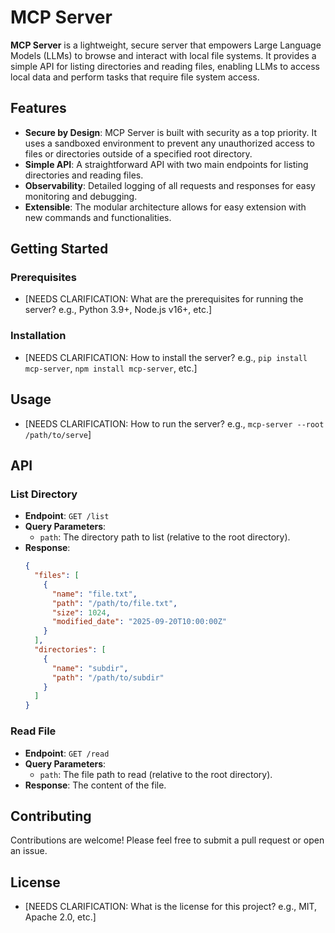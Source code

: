 # MCP Server

**MCP Server** is a lightweight, secure server that empowers Large Language Models (LLMs) to browse and interact with local file systems. It provides a simple API for listing directories and reading files, enabling LLMs to access local data and perform tasks that require file system access.

## Features

- **Secure by Design**: MCP Server is built with security as a top priority. It uses a sandboxed environment to prevent any unauthorized access to files or directories outside of a specified root directory.
- **Simple API**: A straightforward API with two main endpoints for listing directories and reading files.
- **Observability**: Detailed logging of all requests and responses for easy monitoring and debugging.
- **Extensible**: The modular architecture allows for easy extension with new commands and functionalities.

## Getting Started

### Prerequisites

- [NEEDS CLARIFICATION: What are the prerequisites for running the server? e.g., Python 3.9+, Node.js v16+, etc.]

### Installation

- [NEEDS CLARIFICATION: How to install the server? e.g., `pip install mcp-server`, `npm install mcp-server`, etc.]

## Usage

- [NEEDS CLARIFICATION: How to run the server? e.g., `mcp-server --root /path/to/serve`]

## API

### List Directory

- **Endpoint**: `GET /list`
- **Query Parameters**:
  - `path`: The directory path to list (relative to the root directory).
- **Response**:
  ```json
  {
    "files": [
      {
        "name": "file.txt",
        "path": "/path/to/file.txt",
        "size": 1024,
        "modified_date": "2025-09-20T10:00:00Z"
      }
    ],
    "directories": [
      {
        "name": "subdir",
        "path": "/path/to/subdir"
      }
    ]
  }
  ```

### Read File

- **Endpoint**: `GET /read`
- **Query Parameters**:
  - `path`: The file path to read (relative to the root directory).
- **Response**: The content of the file.

## Contributing

Contributions are welcome! Please feel free to submit a pull request or open an issue.

## License

- [NEEDS CLARIFICATION: What is the license for this project? e.g., MIT, Apache 2.0, etc.]
